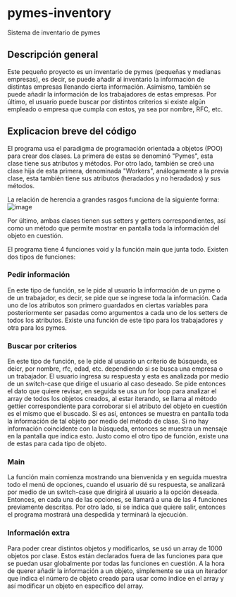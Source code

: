# pymes-inventory
Sistema de inventario de pymes

## Descripción general 

Este pequeño proyecto es un inventario de pymes (pequeñas y medianas empresas), es decir, se puede añadir al inventario la información de distintas
empresas llenando cierta información. Asimismo, también se puede añadir la información de los trabajadores de estas empresas. Por último, el usuario puede buscar por distintos
criterios si existe algún empleado o empresa que cumpla con estos, ya sea por nombre, RFC, etc. 

## Explicacion breve del código 

El programa usa el paradigma de programación orientada a objetos (POO) para crear dos clases. La primera de estas se denominó "Pymes", esta clase tiene sus atributos y métodos. 
Por otro lado, también se creó una clase hija de esta primera, denominada "Workers", análogamente a la previa clase, esta también tiene sus atributos (heradados y no heradados) 
y sus métodos.

La relación de herencia a grandes rasgos funciona de la siguiente forma:
![image](https://user-images.githubusercontent.com/119465964/204956770-9e9ea5cb-4699-4295-8342-77248d64b6ba.png)

Por último, ambas clases tienen sus setters y getters correspondientes, así como un método que permite mostrar en pantalla toda la información del objeto en cuestión. 

El programa tiene 4 funciones void y la función main que junta todo. Existen dos tipos de funciones: 

### Pedir información

En este tipo de función, se le pide al usuario la información de un pyme o de un trabajador, es decir, se pide que se ingrese toda la información. Cada uno de los atributos son primero
guardados en ciertas variables para posteriormente ser pasadas como argumentos a cada uno de los setters de todos los atributos. Existe una función de este tipo para los trabajadores y 
otra para los pymes.

### Buscar por criterios

En este tipo de función, se le pide al usuario un criterio de búsqueda, es deicr, por nombre, rfc, edad, etc. dependiendo si se busca una empresa o un trabajador. El usuario ingresa su 
respuesta y esta es analizada por medio de un switch-case que dirige el usuario al caso deseado. Se pide entonces el dato que quiere revisar, en seguida se usa un for loop para analizar
el array de todos los objetos creados, al estar iterando, se llama al método gettier correspondiente para corroborar si el atributo del objeto en cuestión es el mismo que el buscado. 
Si es así, entonces se muestra en pantalla toda la información de tal objeto por medio del método de clase. Si no hay información coincidente con la búsqueda, entonces se muestra un mensaje
en la pantalla que indica esto. Justo como el otro tipo de función, existe una de estas para cada tipo de objeto. 

### Main 

La función main comienza mostrando una bienvenida y en seguida muestra todo el menú de opciones, cuando el usuario dé su respuesta, se analizará por medio de un switch-case que dirigirá 
al usuario a la opción deseada. Entonces, en cada una de las opciones, se llamará a una de las 4 funciones previamente descritas. Por otro lado, si se indica que quiere salir, entonces 
el programa mostrará una despedida y terminará la ejecución. 

### Información extra 

Para poder crear distintos objetos y modificarlos, se usó un array de 1000 objetos por clase. Estos están declarados fuera de las funciones para que se puedan usar globalmente por todas las
funciones en cuestión. A la hora de querer añadir la información a un objeto, simplemente se usa un iterador que indica el número de objeto creado para usar como indice en el array y así modificar
un objeto en específico del array. 
